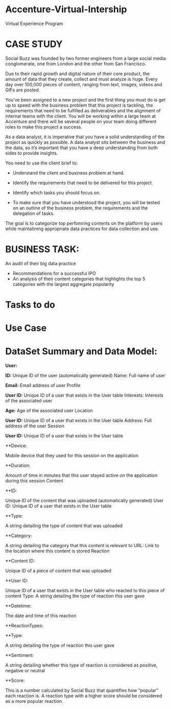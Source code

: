 # Accenture-Virtual-Intership
Virtual Experience Program

# CASE STUDY
Social Buzz was founded by two former engineers from a large social media conglomerate, one
from London and the other from San Francisco.

Due to their rapid growth and digital nature of their core product, the amount of data that they
create, collect and must analyze is huge. Every day over 100,000 pieces of content, ranging
from text, images, videos and GIFs are posted.

You’ve been assigned to a new project and the first thing you must do is get up to speed with the 
business problem that this project is tackling, the requirements that need to be fulfilled as 
deliverables and the alignment of internal teams with the client. 
You will be working within a large team at Accenture and there will be several people on your
team doing different roles to make this project a success. 

As a data analyst, it is imperative that you have a solid understanding of the project as quickly as possible. 
A data analyst sits between the business and the data, so it’s important that you have a deep understanding from both sides to provide insights. 

You need to use the client brief to:

* Understand the client and business problem at hand.

* Identify the requirements that need to be delivered for this project.

* Identify which tasks you should focus on.

* To make sure that you have understood the project, you will be tested on an outline of the business problem, the requirements and the delegation of tasks.

The goal is to categorize top perfomring contents on the platform by users while maintatining appropriate data practices for data collection and use.

# BUSINESS TASK:
An audit of their big data practice
- Recommendations for a successful IPO
- An analysis of their content categories that highlights the top 5 categories with the
largest aggregate popularity

# Tasks to do





# Use Case

# DataSet Summary and Data Model:
**User:** 

**ID:** Unique ID of the user (automatically generated) Name: Full name of user

**Email:** Email address of user Profile

 **User ID:** Unique ID of a user that exists in the User table Interests: Interests of the associated user

**Age:** Age of the associated user Location

**User ID:** Unique ID of a user that exists in the User table Address: Full address of the user
Session

**User ID:** Unique ID of a user that exists in the User table

**Device: 

Mobile device that they used for this session on the application

**Duration:

Amount of time in minutes that this user stayed active on the application during this session
Content

**ID:

Unique ID of the content that was uploaded (automatically generated) User ID: Unique ID of a user that exists in the User table

**Type: 

A string detailing the type of content that was uploaded

**Category:

A string detailing the category that this content is relevant to URL: Link to the location where this content is stored
Reaction

**Content ID: 

Unique ID of a piece of content that was uploaded

**User ID: 

Unique ID of a user that exists in the User table who reacted to this piece of content Type: A string detailing the type of reaction this user gave

**Datetime:

The date and time of this reaction

**ReactionTypes:
 
**Type: 

A string detailing the type of reaction this user gave

**Sentiment: 

A string detailing whether this type of reaction is considered as positive, negative or neutral

**Score: 

This is a number calculated by Social Buzz that quantifies how “popular” each reaction is. A reaction type with a higher score should be considered as a more popular reaction.
